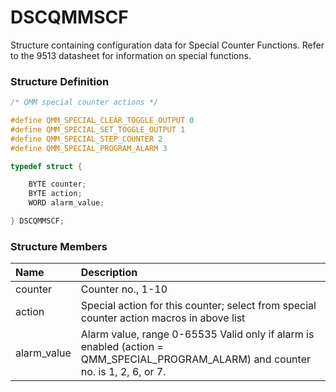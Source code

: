 # DSCQMMSCF

Structure containing configuration data for Special Counter Functions. Refer to the 9513 datasheet for information on special functions.

### Structure Definition

```c
/* QMM special counter actions */

#define QMM_SPECIAL_CLEAR_TOGGLE_OUTPUT 0
#define QMM_SPECIAL_SET_TOGGLE_OUTPUT 1
#define QMM_SPECIAL_STEP_COUNTER 2
#define QMM_SPECIAL_PROGRAM_ALARM 3

typedef struct {

    BYTE counter;
    BYTE action;
    WORD alarm_value;

} DSCQMMSCF;
```

### Structure Members

| Name | Description |
| :--- | :--- |
| counter | Counter no., 1-10 |
| action | Special action for this counter; select from special counter action macros in above list |
| alarm\_value | Alarm value, range 0-65535 Valid only if alarm is enabled \(action = QMM\_SPECIAL\_PROGRAM\_ALARM\) and counter no. is 1, 2, 6, or 7. |

